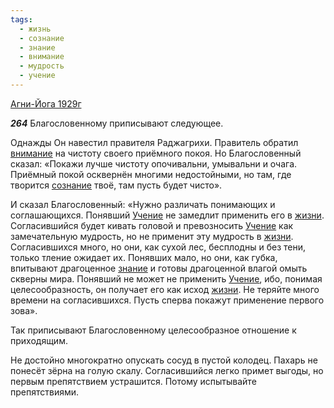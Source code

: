 ```yaml
---
tags:
  - жизнь
  - сознание
  - знание
  - внимание
  - мудрость
  - учение
---
```


[Агни-Йога 1929г](/agni/1929)

___264___
Благословенному приписывают следующее.   

Однажды Он навестил правителя Раджагрихи. Правитель обратил [внимание](/tag/#внимание) на чистоту своего приёмного покоя. Но Благословенный сказал: «Покажи лучше чистоту опочивальни, умывальни и очага. Приёмный покой осквернён многими недостойными, но там, где творится [сознание](/tag/#сознание) твоё, там пусть будет чисто».   

И сказал Благословенный: «Нужно различать понимающих и соглашающихся. Понявший [Учение](/tag/#учение) не замедлит применить его в [жизни](/tag/#жизнь). Согласившийся будет кивать головой и превозносить [Учение](/tag/#учение) как замечательную мудрость, но не применит эту мудрость в [жизни](/tag/#жизнь). Согласившихся много, но они, как сухой лес, бесплодны и без тени, только тление ожидает их. Понявших мало, но они, как губка, впитывают драгоценное [знание](/tag/#знание) и готовы драгоценной влагой омыть скверны мира. Понявший не может не применить [Учение](/tag/#учение), ибо, понимая целесообразность, он получает его как исход [жизни](/tag/#жизнь). Не теряйте много времени на согласившихся. Пусть сперва покажут применение первого зова».   

Так приписывают Благословенному целесообразное отношение к приходящим.   

Не достойно многократно опускать сосуд в пустой колодец. Пахарь не понесёт зёрна на голую скалу. Согласившийся легко примет выгоды, но первым препятствием устрашится. Потому испытывайте препятствиями.